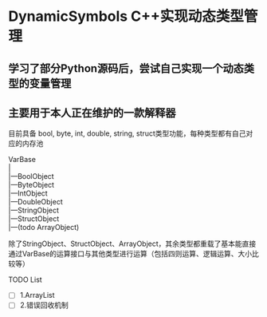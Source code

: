 # DynamicSymbols C++实现动态类型管理

## 学习了部分Python源码后，尝试自己实现一个动态类型的变量管理
## 主要用于本人正在维护的一款解释器

目前具备 bool, byte, int, double, string, struct类型功能，每种类型都有自己对应的内存池

VarBase  
|  
|—BoolObject  
|—ByteObject  
|—IntObject  
|—DoubleObject  
|—StringObject  
|—StructObject  
|—(todo ArrayObject)  
    
除了StringObject、StructObject、ArrayObject，其余类型都重载了基本能直接通过VarBase的运算接口与其他类型进行运算（包括四则运算、逻辑运算、大小比较等）

TODO List
+ [ ] 1.ArrayList
+ [ ] 2.错误回收机制
